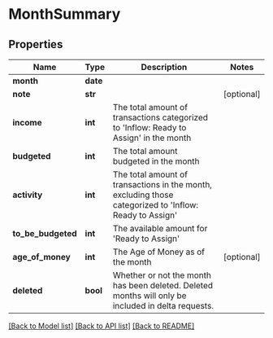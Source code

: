# MonthSummary

## Properties
Name | Type | Description | Notes
------------ | ------------- | ------------- | -------------
**month** | **date** |  | 
**note** | **str** |  | [optional] 
**income** | **int** | The total amount of transactions categorized to &#39;Inflow: Ready to Assign&#39; in the month | 
**budgeted** | **int** | The total amount budgeted in the month | 
**activity** | **int** | The total amount of transactions in the month, excluding those categorized to &#39;Inflow: Ready to Assign&#39; | 
**to_be_budgeted** | **int** | The available amount for &#39;Ready to Assign&#39; | 
**age_of_money** | **int** | The Age of Money as of the month | [optional] 
**deleted** | **bool** | Whether or not the month has been deleted.  Deleted months will only be included in delta requests. | 

[[Back to Model list]](../README.md#documentation-for-models) [[Back to API list]](../README.md#documentation-for-api-endpoints) [[Back to README]](../README.md)


